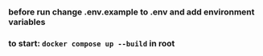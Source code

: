 ### before run change .env.example to .env and add environment variables
### to start: `docker compose up --build` in root
